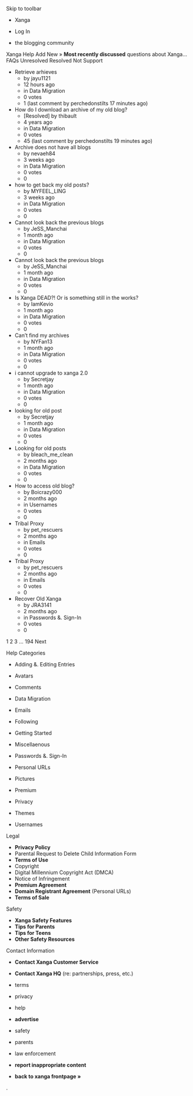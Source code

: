 Skip to toolbar

*   Xanga

*   Log In

*   the blogging community

Xanga Help Add New » **Most recently discussed** questions about Xanga… FAQs Unresolved Resolved Not Support

*   Retrieve arhieves
    *   by jayu1121
    *   12 hours ago
    *   in Data Migration
    *   0 votes
    *   1 (last comment by perchedonstilts 17 minutes ago)
*   How do I download an archive of my old blog?
    *   \[Resolved\] by thibault
    *   4 years ago
    *   in Data Migration
    *   0 votes
    *   45 (last comment by perchedonstilts 19 minutes ago)
*   Archive does not have all blogs
    *   by nevaeh84
    *   3 weeks ago
    *   in Data Migration
    *   0 votes
    *   0
*   how to get back my old posts?
    *   by MYFEEL\_LING
    *   3 weeks ago
    *   in Data Migration
    *   0 votes
    *   0
*   Cannot look back the previous blogs
    *   by JeSS\_Manchai
    *   1 month ago
    *   in Data Migration
    *   0 votes
    *   0
*   Cannot look back the previous blogs
    *   by JeSS\_Manchai
    *   1 month ago
    *   in Data Migration
    *   0 votes
    *   0
*   Is Xanga DEAD?! Or is something still in the works?
    *   by IamKevio
    *   1 month ago
    *   in Data Migration
    *   0 votes
    *   0
*   Can’t find my archives
    *   by NYFan13
    *   1 month ago
    *   in Data Migration
    *   0 votes
    *   0
*   i cannot upgrade to xanga 2.0
    *   by Secretjay
    *   1 month ago
    *   in Data Migration
    *   0 votes
    *   0
*   looking for old post
    *   by Secretjay
    *   1 month ago
    *   in Data Migration
    *   0 votes
    *   0
*   Looking for old posts
    *   by bleach\_me\_clean
    *   2 months ago
    *   in Data Migration
    *   0 votes
    *   0
*   How to access old blog?
    *   by Boicrazy000
    *   2 months ago
    *   in Usernames
    *   0 votes
    *   0
*   Tribal Proxy
    *   by pet\_rescuers
    *   2 months ago
    *   in Emails
    *   0 votes
    *   0
*   Tribal Proxy
    *   by pet\_rescuers
    *   2 months ago
    *   in Emails
    *   0 votes
    *   0
*   Recover Old Xanga
    *   by JRA3141
    *   2 months ago
    *   in Passwords &. Sign-In
    *   0 votes
    *   0

1 2 3 ... 194 Next

Help Categories

*   Adding &. Editing Entries
*   Avatars
*   Comments
*   Data Migration
*   Emails
*   Following
*   Getting Started
*   Miscellaenous

*   Passwords &. Sign-In
*   Personal URLs
*   Pictures
*   Premium
*   Privacy
*   Themes
*   Usernames

Legal

*   **Privacy Policy**
*   Parental Request to Delete Child Information Form
*   **Terms of Use**
*   Copyright
*   Digital Millennium Copyright Act (DMCA)
*   Notice of Infringement
*   **Premium Agreement**
*   **Domain Registrant Agreement** (Personal URLs)
*   **Terms of Sale**

Safety

*   **Xanga Safety Features**
*   **Tips for Parents**
*   **Tips for Teens**
*   **Other Safety Resources**

Contact Information

*   **Contact Xanga Customer Service**
*   **Contact Xanga HQ** (re: partnerships, press, etc.)

*   terms
*   privacy
*   help
*   **advertise**

*   safety
*   parents
*   law enforcement
*   **report inappropriate content**

*   **back to xanga frontpage »**

<img src="http://pixel.quantserve.com/pixel/p-87h-iNOVooym2.gif" style="display: none" height="1" width="1" alt="Quantcast"/>.